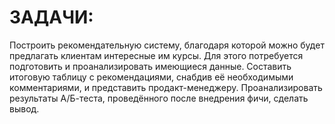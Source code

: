 # ЗАДАЧИ: 

Построить рекомендательную систему, благодаря которой можно будет предлагать клиентам интересные им курсы. Для этого потребуется подготовить и проанализировать имеющиеся данные.
Составить итоговую таблицу с рекомендациями, снабдив её необходимыми комментариями, и представить продакт-менеджеру.
Проанализировать результаты А/Б-теста, проведённого после внедрения фичи, сделать вывод.
